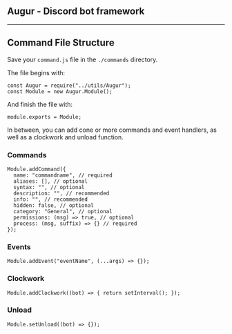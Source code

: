 ## Augur - Discord bot framework



---

## Command File Structure

Save your `command.js` file in the `./commands` directory.

The file begins with:
```
const Augur = require("../utils/Augur");
const Module = new Augur.Module();
```
And finish the file with:
```
module.exports = Module;
```

In between, you can add cone or more commands and event handlers, as well as a clockwork and unload function.

### Commands
```
Module.addCommand({
  name: "commandname", // required
  aliases: [], // optional
  syntax: "", // optional
  description: "", // recommended
  info: "", // recommended
  hidden: false, // optional
  category: "General", // optional
  permissions: (msg) => true, // optional
  process: (msg, suffix) => {} // required
});
```

### Events
```
Module.addEvent("eventName", (...args) => {});
```

### Clockwork
```
Module.addClockwork((bot) => { return setInterval(); });
```

### Unload
```
Module.setUnload((bot) => {});
```
